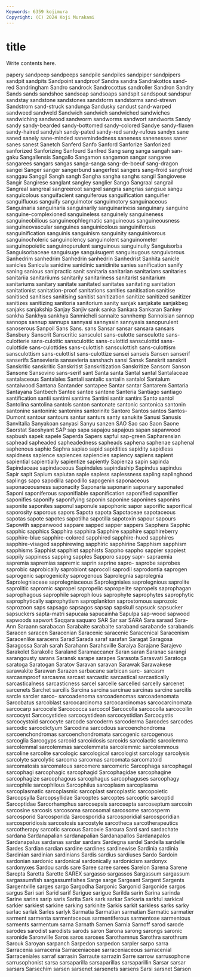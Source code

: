 ```yaml
---
Keywords: 6359 kojimura
Copyright: (C) 2024 Koji Murakami
---
```


# title

Write contents here.



papery sandpeep sandpeeps sandpile
sandpiles sandpiper sandpipers sandpit sandpits Sandpoint sandproof Sandra sandra Sandrakottos
sand-red Sandringham Sandro sandrock Sandrocottus sandroller Sandron Sandry Sands sands
sandshoe sandsoap sandsoaps sandspit sandspout sandspur sandstay sandstone sandstones sandstorm
sandstorms sand-strewn Sandstrom sand-struck sandunga Sandusky sandust sand-warped sandweed sandweld
Sandwich sandwich sandwiched sandwiches sandwiching sandwood sandworm sandworms sandwort sandworts
Sandy sandy sandy-bearded sandy-bottomed sandy-colored Sandye sandy-flaxen sandy-haired sandyish sandy-pated
sandy-red sandy-rufous sandyx sane saned sanely sane-minded sanemindedness saneness sanenesses
saner sanes sanest Sanetch Sanferd Sanfo Sanford Sanforize Sanforized sanforized
Sanforizing Sanfourd Sanfred Sang sang sanga sangah san-gaku Sangallensis Sangallo
Sangamon sangamon sangar sangaree sangarees sangars sangas sanga-sanga sang-de-boeuf sang-dragon
sangei Sanger sanger sangerbund sangerfest sangers sang-froid sangfroid sanggau Sanggil
Sangh sangh Sangha sangha sanghs sangil Sangiovese Sangir Sangirese sanglant
sangley sanglier Sango Sangraal sangrail Sangreal sangreal sangreeroot sangrel sangria
sangrias sangsue sangu sanguicolous sanguifacient sanguiferous sanguification sanguifier sanguifluous sanguify
sanguimotor sanguimotory sanguinaceous Sanguinaria sanguinaria sanguinarily sanguinariness sanguinary sanguine sanguine-complexioned
sanguineless sanguinely sanguineness sanguineobilious sanguineophlegmatic sanguineous sanguineousness sanguineovascular sanguines sanguinicolous
sanguiniferous sanguinification sanguinis sanguinism sanguinity sanguinivorous sanguinocholeric sanguinolency sanguinolent sanguinometer
sanguinopoietic sanguinopurulent sanguinous sanguinuity Sanguisorba Sanguisorbaceae sanguisuge sanguisugent sanguisugous sanguivorous
Sanhedrim sanhedrim Sanhedrin sanhedrin Sanhedrist Sanhita sanicle sanicles Sanicula sanidine
sanidinic sanidinite sanies sanification sanify saning sanious sanipractic sanit sanitaria
sanitarian sanitarians sanitaries sanitariia sanitariiums sanitarily sanitariness sanitarist sanitarium sanitariums
sanitary sanitate sanitated sanitates sanitating sanitation sanitationist sanitation-proof sanitations sanities
sanitisation sanitise sanitised sanitises sanitising sanitist sanitization sanitize sanitized sanitizer
sanitizes sanitizing sanitoria sanitorium sanity sanjak sanjakate sanjakbeg sanjaks sanjakship
Sanjay Sanjiv sank sanka Sankara Sankaran Sankey sankha Sankhya sankhya
Sanmicheli sannaite sannhemp Sannoisian sannop sannops sannup sannups sannyasi sannyasin
sannyasis sanopurulent sanoserous Sanpoil Sans Sans. sans Sansar sansar sansara
sansars Sansbury Sanscrit Sanscritic sansculot sans-culotte sansculotte sans-culotterie sans-culottic sansculottic
sans-culottid sansculottid sans-culottide sans-culottides sans-culottish sansculottish sans-culottism sansculottism sans-culottist sans-culottize
sansei sanseis Sansen sanserif sanserifs Sansevieria sansevieria sanshach sansi Sansk
Sanskrit sanskrit Sanskritic sanskritic Sanskritist Sanskritization Sanskritize Sansom Sanson Sansone
Sansovino sans-serif sant Santa santa Santal santal Santalaceae santalaceous Santalales
Santali santalic santalin santalol Santalum santalwood Santana Santander santapee Santar
santar Santarem Santaria Santayana Santbech Santee santee santene Santeria Santiago
santiago santification santii santimi santims Santini santir santirs Santo santol
Santolina santolina santols santon santonate santonic santonica santonin santonine santoninic
santonins santorinite Santoro Santos santos Santos-Dumont santour santours santur santurs
santy sanukite Sanusi Sanusis Sanvitalia Sanyakoan sanyasi Sanyu sanzen SAO
Sao sao Saon Saone Saorstat Saoshyant SAP sap sapa sapajou
sapajous sapan sapanwood sapbush sapek sapele Saperda Sapers sapful sap-green
Sapharensian saphead sapheaded sapheadedness sapheads saphena saphenae saphenal saphenous saphie
Saphra sapiao sapid sapidities sapidity sapidless sapidness sapience sapiences sapiencies
sapiency sapiens sapient sapiential sapientially sapientize sapiently Sapienza sapin sapinda
Sapindaceae sapindaceous Sapindales sapindaship Sapindus sapindus Sapir sapit Sapium sapiutan
saple sapless saplessness sapling saplinghood saplings sapo sapodilla sapodillo sapogenin
saponaceous saponaceousness saponacity Saponaria saponarin saponary saponated Saponi saponiferous saponifiable
saponification saponified saponifier saponifies saponify saponifying saponin saponine saponines saponins
saponite saponites saponul saponule sapophoric sapor saporific saporifical saporosity saporous
sapors Sapota sapota Sapotaceae sapotaceous sapotas sapote sapotes sapotilha sapotilla
sapotoxin sapour sapours Sapowith sappanwood sappare sapped sapper sappers Sapphera
Sapphic sapphic sapphics Sapphira sapphira Sapphire sapphire sapphireberry sapphire-blue sapphire-colored
sapphired sapphire-hued sapphires sapphire-visaged sapphirewing sapphiric sapphirine Sapphism sapphism sapphisms
Sapphist sapphist sapphists Sappho sappho sappier sappiest sappily sappiness sapping
sapples Sapporo sappy sapr- sapraemia sapremia sapremias sapremic saprin saprine
sapro- saprobe saprobes saprobic saprobically saprobiont saprocoll saprodil saprodontia saprogen
saprogenic saprogenicity saprogenous Saprolegnia saprolegnia Saprolegniaceae saprolegniaceous Saprolegniales saprolegnious saprolite
saprolitic sapromic sapropel sapropelic sapropelite sapropels saprophagan saprophagous saprophile saprophilous
saprophyte saprophytes saprophytic saprophytically saprophytism saproplankton saprostomous saprozoic saprozoon saps
sapsago sapsagos sapsap sapskull sapsuck sapsucker sapsuckers sapta-matri sapucaia sapucainha
Sapulpa sap-wood sapwood sapwoods sapwort Saqqara saquaro SAR Sar sar
SARA Sara saraad Sara-Ann Saraann sarabacan Sarabaite sarabaite saraband sarabande
sarabands Saracen saracen Saracenian Saracenic saracenic Saracenical Saracenism Saracenlike saracens
Sarad Sarada saraf sarafan Saragat Saragosa Saragossa Sarah sarah Sarahann
Sarahsville Saraiya Sarajane Sarajevo Sarakolet Sarakolle Saraland Saramaccaner Saran saran
Saranac sarangi sarangousty sarans Saransk sarape sarapes Sarasota Sarasvati Saratoga
saratoga Saratogan Saratov Saravan saravan Sarawak Sarawakese sarawakite Sarawan Sarazen
sarbacane sarbican sarc- sarcasm sarcasmproof sarcasms sarcast sarcastic sarcastical sarcastically
sarcasticalness sarcasticness sarcel sarcelle sarcelled sarcelly sarcenet sarcenets Sarchet sarcilis
Sarcina sarcina sarcinae sarcinas sarcine sarcitis sarcle sarcler sarco- sarcoadenoma
sarcoadenomas sarcoadenomata Sarcobatus sarcoblast sarcocarcinoma sarcocarcinomas sarcocarcinomata sarcocarp sarcocele Sarcococca
sarcocol Sarcocolla sarcocolla sarcocollin sarcocyst Sarcocystidea sarcocystidean sarcocystidian Sarcocystis sarcocystoid
sarcocyte sarcode sarcoderm sarcoderma Sarcodes sarcodes sarcodic sarcodictyum Sarcodina sarcodous
sarcoenchondroma sarcoenchondromas sarcoenchondromata sarcogenic sarcogenous sarcoglia Sarcogyps sarcoid sarcoidosis sarcoids
sarcolactic sarcolemma sarcolemmal sarcolemmas sarcolemmata sarcolemmic sarcolemmous sarcoline sarcolite sarcologic
sarcological sarcologist sarcology sarcolysis sarcolyte sarcolytic sarcoma sarcomas sarcomata sarcomatoid
sarcomatosis sarcomatous sarcomere sarcomeric Sarcophaga sarcophagal sarcophagi sarcophagic sarcophagid Sarcophagidae
sarcophagine sarcophagize sarcophagous sarcophagus sarcophaguses sarcophagy sarcophile sarcophilous Sarcophilus sarcoplasm
sarcoplasma sarcoplasmatic sarcoplasmic sarcoplast sarcoplastic sarcopoietic Sarcopsylla Sarcopsyllidae Sarcoptes sarcoptes
sarcoptic sarcoptid Sarcoptidae Sarcorhamphus sarcosepsis sarcosepta sarcoseptum sarcosin sarcosine sarcosis
sarcosoma sarcosomal sarcosome sarcosperm sarcosporid Sarcosporida Sarcosporidia sarcosporidial sarcosporidian sarcosporidiosis
sarcostosis sarcostyle sarcotheca sarcotherapeutics sarcotherapy sarcotic sarcous Sarcoxie Sarcura Sard
sard sardachate sardana Sardanapalian sardanapalian Sardanapallos Sardanapalos Sardanapalus sardanas sardar
sardars Sardegna sardel Sardella sardelle Sardes Sardian sardian sardine sardines
sardinewise Sardinia sardinia Sardinian sardinian sardinians Sardis sardius sardiuses Sardo
Sardoin sardonian sardonic sardonical sardonically sardonicism sardonyx sardonyxes Sardou sards
sare Saree saree sarees Sarelon Sarena Sarene Sarepta Saretta Sarette
SAREX sargasso sargassos Sargassum sargassum sargassumfish sargassumfishes Sarge sarge Sargeant
Sargent Sargents Sargentville sarges sargo Sargodha Sargonic Sargonid Sargonide sargos
sargus Sari sari Sarid sarif Sarigue sarigue Sarilda sarin Sarina
sarinda Sarine sarins sarip saris Sarita Sark sark sarkar Sarkaria
sarkful sarkical sarkier sarkiest sarkine sarking sarkinite Sarkis sarkit sarkless
sarks sarky sarlac sarlak Sarles sarlyk Sarmatia Sarmatian sarmatian Sarmatic
sarmatier sarment sarmenta sarmentaceous sarmentiferous sarmentose sarmentous sarments sarmentum sarna
Sarnath Sarnen Sarnia Sarnoff sarod sarode sarodes sarodist sarodists sarods
saron Sarona sarong sarongs saronic saronide Saronville Saros saros saroses
Sarothamnus Sarothra sarothrum Sarouk Saroyan sarpanch Sarpedon sarpedon sarpler sarpo
sarra Sarracenia sarracenia Sarraceniaceae sarraceniaceous sarracenial Sarraceniales sarraf sarrasin Sarraute
sarrazin Sarre sarrow sarrusophone sarrusophonist sarsa sarsaparilla sarsaparillas sarsaparillin Sarsar
sarsar sarsars Sarsechim sarsen sarsenet sarsenets sarsens Sarsi sarsnet Sarson
